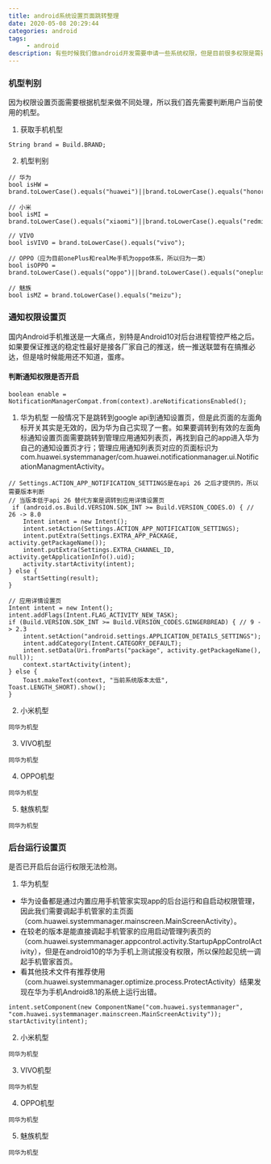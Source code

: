 ```yaml
---
title: android系统设置页面跳转整理
date: 2020-05-08 20:29:44
categories: android
tags:
     - android
description: 有些时候我们做android开发需要申请一些系统权限，但是目前很多权限是需要用户手动设置；为了方便用户找到权限的设置页，我们可以给用户直接调起对应权限的设置页。由于国内各大品牌机型定制的原因，同一权限在不同品牌的不同机型对应的页面有可能不一样，所以有必要整理一份文档方便后期查看。
---
```


### 机型判别
因为权限设置页面需要根据机型来做不同处理，所以我们首先需要判断用户当前使用的机型。

1. 获取手机机型
```
String brand = Build.BRAND;
```

2. 机型判别
```
// 华为
bool isHW = brand.toLowerCase().equals("huawei")||brand.toLowerCase().equals("honor");

// 小米
bool isMI = brand.toLowerCase().equals("xiaomi")||brand.toLowerCase().equals("redmi")||brand.toLowerCase().equals("mi");

// VIVO
bool isVIVO = brand.toLowerCase().equals("vivo");

// OPPO（应为目前onePlus和realMe手机为oppo体系，所以归为一类）
bool isOPPO = brand.toLowerCase().equals("oppo")||brand.toLowerCase().equals("oneplus")||brand.toLowerCase().equals("realme");

// 魅族
bool isMZ = brand.toLowerCase().equals("meizu");
```

### 通知权限设置页
国内Android手机推送是一大痛点，别特是Android10对后台进程管控严格之后。如果要保证推送的稳定性最好是接各厂家自己的推送，统一推送联盟有在搞推必达，但是啥时候能用还不知道，蛋疼。

#### 判断通知权限是否开启
```
boolean enable = NotificationManagerCompat.from(context).areNotificationsEnabled();
```

1. 华为机型
一般情况下是跳转到google api到通知设置页，但是此页面的左面角标开关其实是无效的，因为华为自己实现了一套。如果要调转到有效的左面角标通知设置页面需要跳转到管理应用通知列表页，再找到自己的app进入华为自己的通知设置页才行；管理应用通知列表页对应的页面标识为com.huawei.systemmanager/com.huawei.notificationmanager.ui.NotificationManagmentActivity。
```
// Settings.ACTION_APP_NOTIFICATION_SETTINGS是在api 26 之后才提供的，所以需要版本判断
// 当版本低于api 26 替代方案是调转到应用详情设置页
 if (android.os.Build.VERSION.SDK_INT >= Build.VERSION_CODES.O) { // 26 -> 8.0
    Intent intent = new Intent();
    intent.setAction(Settings.ACTION_APP_NOTIFICATION_SETTINGS);
    intent.putExtra(Settings.EXTRA_APP_PACKAGE, activity.getPackageName());
    intent.putExtra(Settings.EXTRA_CHANNEL_ID, activity.getApplicationInfo().uid);
    activity.startActivity(intent);
} else {
    startSetting(result);
}

// 应用详情设置页
Intent intent = new Intent();
intent.addFlags(Intent.FLAG_ACTIVITY_NEW_TASK);
if (Build.VERSION.SDK_INT >= Build.VERSION_CODES.GINGERBREAD) { // 9 -> 2.3
    intent.setAction("android.settings.APPLICATION_DETAILS_SETTINGS");
    intent.addCategory(Intent.CATEGORY_DEFAULT);
    intent.setData(Uri.fromParts("package", activity.getPackageName(), null));
    context.startActivity(intent);
} else {
    Toast.makeText(context, "当前系统版本太低", Toast.LENGTH_SHORT).show();
}
```

2. 小米机型
```
同华为机型
```

3. VIVO机型
```
同华为机型
```

4. OPPO机型
```
同华为机型
```

5. 魅族机型
```
同华为机型
```

### 后台运行设置页
是否已开启后台运行权限无法检测。

1. 华为机型
- 华为设备都是通过内置应用手机管家实现app的后台运行和自启动权限管理，因此我们需要调起手机管家的主页面（com.huawei.systemmanager.mainscreen.MainScreenActivity）。
- 在较老的版本是能直接调起手机管家的应用启动管理列表页的（com.huawei.systemmanager.appcontrol.activity.StartupAppControlActivity），但是在android10的华为手机上测试报没有权限，所以保险起见统一调起手机管家首页。
- 看其他技术文件有推荐使用（com.huawei.systemmanager.optimize.process.ProtectActivity）结果发现在华为手机Android8.1的系统上运行出错。
```
intent.setComponent(new ComponentName("com.huawei.systemmanager", "com.huawei.systemmanager.mainscreen.MainScreenActivity"));
startActivity(intent);
```

2. 小米机型
```
同华为机型
```

3. VIVO机型
```
同华为机型
```

4. OPPO机型
```
同华为机型
```

5. 魅族机型
```
同华为机型
```

